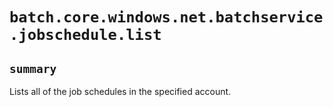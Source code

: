 # `batch.core.windows.net.batchservice.jobschedule.list`

## `summary`
Lists all of the job schedules in the specified account.


